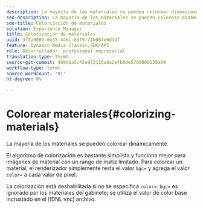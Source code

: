 ```yaml
---
description: La mayoría de los materiales se pueden colorear dinámicamente.
seo-description: La mayoría de los materiales se pueden colorear dinámicamente.
seo-title: Colorización de materiales
solution: Experience Manager
title: Colorización de materiales
uuid: 3f5a9089-6e35-446c-89f9-71b067e0d1df
feature: Dynamic Media Classic,SDK/API
role: Desarrollador, profesional empresarial
translation-type: tm+mt
source-git-commit: 469d1a5c43a972116a8a2efb0de5708800130a99
workflow-type: tm+mt
source-wordcount: '91'
ht-degree: 0%

---
```



# Colorear materiales{#colorizing-materials}

La mayoría de los materiales se pueden colorear dinámicamente.

El algoritmo de colorización es bastante simplista y funciona mejor para imágenes de material con un rango de matiz limitado. Para colorear un material, el renderizador simplemente resta el valor `bgc=` y agrega el valor `color=` a cada valor de píxel.

La colorización está deshabilitada si no se especifica `color=`. `bgc=` es ignorado por los materiales del gabinete; se utiliza el valor de color base incrustado en el  [!DNL vnc] archivo.

